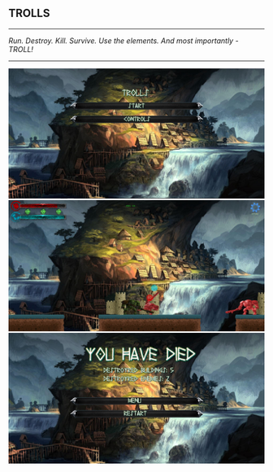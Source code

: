 
**TROLLS**
------


----------


*Run. Destroy. Kill. Survive. Use the elements. And most importantly - TROLL!*


----------


![Main menu screenshot](https://raw.githubusercontent.com/dpanayotov93/Trolls/master/assets/menu_screenshot.JPG)
![Gameplay screenshot](https://raw.githubusercontent.com/dpanayotov93/Trolls/master/assets/play_screenshot.JPG)	
![Endscreen screenshot](https://raw.githubusercontent.com/dpanayotov93/Trolls/master/assets/end_screenshot.jpg)	